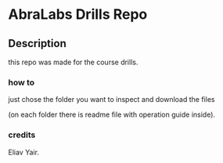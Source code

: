 # AbraLabs Drills Repo

## Description

this repo was made for the course drills.

### how to

just chose the folder you want to inspect and download the files

(on each folder there is readme file with operation guide inside).

### credits

Eliav Yair.
